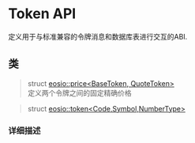 # Token API

定义用于与标准兼容的令牌消息和数据库表进行交互的ABI.

## 类


> struct [eosio::price<BaseToken, QuoteToken>]()   
    定义两个令牌之间的固定精确价格
    
> struct [eosio::token<Code,Symbol,NumberType>]()

### 详细描述

